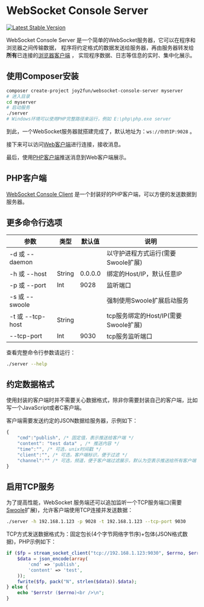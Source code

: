 # WebSocket Console Server

[![Latest Stable Version](https://img.shields.io/packagist/v/joy2fun/websocket-console-server.svg)](https://packagist.org/packages/joy2fun/websocket-console-server)

WebSocket Console Server 是一个简单的WebSocket服务器，它可以在程序和浏览器之间传输数据，
程序将约定格式的数据发送给服务器，再由服务器转发给**所有**已连接的[浏览器客户端](http://php.html.js.cn/console/) ，
实现程序数据、日志等信息的实时、集中化展示。

## 使用Composer安装

```sh
composer create-project joy2fun/websocket-console-server myserver
# 进入目录
cd myserver
# 启动服务
./server
# Windows环境可以使用PHP完整路径来运行，例如 E:\php\php.exe server
```

到此，一个WebSocket服务器就搭建完成了，默认地址为：`ws://你的IP:9028` 。

接下来可以访问[Web客户端](http://php.html.js.cn/console/)进行连接，接收消息。

最后，使用[PHP客户端](https://github.com/joy2fun/websocket-console-client)推送消息到Web客户端展示。

## PHP客户端

[WebSocket Console Client](https://github.com/joy2fun/websocket-console-client) 是一个封装好的PHP客户端，可以方便的发送数据到服务器。

## 更多命令行选项

|参数|类型|默认值|说明|
|---|---|---|---|
|-d 或 --daemon| | |以守护进程方式运行(需要Swoole扩展)|
|-h 或 --host|String|0.0.0.0|绑定的Host/IP，默认任意IP|
|-p 或 --port|Int|9028|监听端口|
|-s 或 --swoole| | |强制使用Swoole扩展启动服务|
|-t 或 --tcp-host|String| |tcp服务绑定的Host/IP(需要Swoole扩展)|
|--tcp-port|Int|9030|tcp服务监听端口|

查看完整命令行参数请运行：

```sh
./server --help
```

## 约定数据格式

使用封装的客户端时并不需要关心数据格式，除非你需要封装自己的客户端，比如写一个JavaScript或者C客户端。

客户端需要发送约定的JSON数据给服务器，示例如下：

```javascript
{
    "cmd":"publish", /* 固定值，表示推送给客户端 */
    "content": "test data" , /* 推送内容 */
    "time":"", /* 可选，unix时间戳 */
    "client":"", /* 可选，客户端标识，便于过滤 */
    "channel":"" /* 可选，频道，便于客户端过滤展示，默认为空表示推送给所有客户端 */
}
```

## 启用TCP服务

为了提高性能，WebSocket 服务端还可以追加监听一个TCP服务端口(需要[Swoole](https://github.com/swoole/swoole-src)扩展)，允许客户端使用TCP连接并发送数据：

```sh
./server -h 192.168.1.123 -p 9028 -t 192.168.1.123 --tcp-port 9030
```

TCP方式发送数据格式为：固定包长(4个字节网络字节序)+包体(JSON格式数据)，PHP示例如下：

```php
if ($fp = stream_socket_client("tcp://192.168.1.123:9030", $errno, $errstr)) {
    $data = json_encode(array(
        'cmd' => 'publish',
        'content' => 'test',
    ));
    fwrite($fp, pack("N", strlen($data)).$data);
} else {
    echo "$errstr ($errno)<br />\n";
}
```
